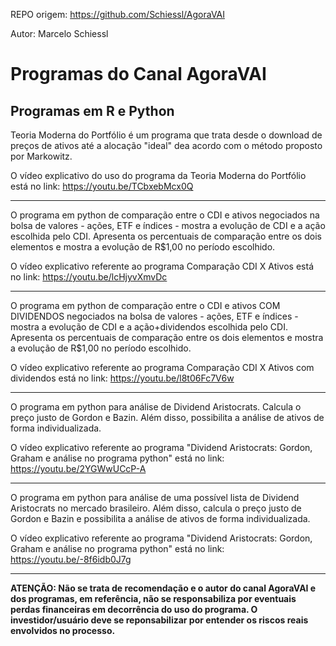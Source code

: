 REPO origem: https://github.com/Schiessl/AgoraVAI

Autor: Marcelo Schiessl

# Programas do Canal AgoraVAI

## Programas em R e Python

Teoria Moderna do Portfólio é um programa que trata desde o download de preços de ativos até a alocação "ideal" dea acordo com o método proposto por Markowitz. 

O vídeo explicativo do uso do programa da Teoria Moderna do Portfólio está no link: https://youtu.be/TCbxebMcx0Q

----------------------------------------------------------------------------------------------------------------------------------------------------------------
O programa em python de comparação entre o CDI e ativos negociados na bolsa de valores - ações, ETF e índices - mostra a evolução de CDI e a ação escolhida pelo CDI. Apresenta os percentuais de comparação entre os dois elementos e mostra a evolução de R$1,00 no período escolhido.

O vídeo explicativo referente ao programa Comparação CDI X Ativos está no link: https://youtu.be/lcHjyvXmvDc

----------------------------------------------------------------------------------------------------------------------------------------------------------------
O programa em python de comparação entre o CDI e ativos COM DIVIDENDOS negociados na bolsa de valores - ações, ETF e índices - mostra a evolução de CDI e a ação+dividendos escolhida pelo CDI. Apresenta os percentuais de comparação entre os dois elementos e mostra a evolução de R$1,00 no período escolhido.

O vídeo explicativo referente ao programa Comparação CDI X Ativos com dividendos  está no link: https://youtu.be/l8t06Fc7V6w

----------------------------------------------------------------------------------------------------------------------------------------------------------------
O programa em python para análise de Dividend Aristocrats. Calcula o preço justo de Gordon e Bazin. Além disso, possibilita a análise de ativos de forma individualizada.

O vídeo explicativo referente ao programa "Dividend Aristocrats: Gordon, Graham e análise no programa python" está no link: https://youtu.be/2YGWwUCcP-A

----------------------------------------------------------------------------------------------------------------------------------------------------------------
O programa em python para análise de uma possível lista de Dividend Aristocrats no mercado brasileiro. Além disso, calcula o preço justo de Gordon e Bazin e possibilita a análise de ativos de forma individualizada.

O vídeo explicativo referente ao programa "Dividend Aristocrats: Gordon, Graham e análise no programa python" está no link: https://youtu.be/-8f6idb0J7g


----------------------------------------------------------------------------------------------------------------------------------------------------------------
**ATENÇÃO: Não se trata de recomendação e o autor do canal AgoraVAI e dos programas, em referência, não se responsabiliza por eventuais perdas financeiras em decorrência do uso do programa. O investidor/usuário deve se reponsabilizar por entender os riscos reais envolvidos no processo.**
